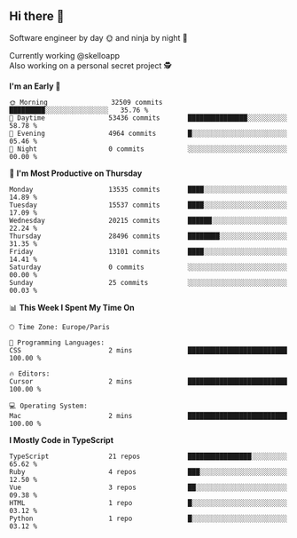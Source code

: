 ## Hi there 👋

Software engineer by day 🌞 and ninja by night 🌝

Currently working @skelloapp <br>
Also working on a personal secret project 🕵️

<!--START_SECTION:waka-->
**I'm an Early 🐤** 

```text
🌞 Morning                32509 commits       █████████░░░░░░░░░░░░░░░░   35.76 % 
🌆 Daytime                53436 commits       ███████████████░░░░░░░░░░   58.78 % 
🌃 Evening                4964 commits        █░░░░░░░░░░░░░░░░░░░░░░░░   05.46 % 
🌙 Night                  0 commits           ░░░░░░░░░░░░░░░░░░░░░░░░░   00.00 % 
```
📅 **I'm Most Productive on Thursday** 

```text
Monday                   13535 commits       ████░░░░░░░░░░░░░░░░░░░░░   14.89 % 
Tuesday                  15537 commits       ████░░░░░░░░░░░░░░░░░░░░░   17.09 % 
Wednesday                20215 commits       ██████░░░░░░░░░░░░░░░░░░░   22.24 % 
Thursday                 28496 commits       ████████░░░░░░░░░░░░░░░░░   31.35 % 
Friday                   13101 commits       ████░░░░░░░░░░░░░░░░░░░░░   14.41 % 
Saturday                 0 commits           ░░░░░░░░░░░░░░░░░░░░░░░░░   00.00 % 
Sunday                   25 commits          ░░░░░░░░░░░░░░░░░░░░░░░░░   00.03 % 
```


📊 **This Week I Spent My Time On** 

```text
🕑︎ Time Zone: Europe/Paris

💬 Programming Languages: 
CSS                      2 mins              █████████████████████████   100.00 % 

🔥 Editors: 
Cursor                   2 mins              █████████████████████████   100.00 % 

💻 Operating System: 
Mac                      2 mins              █████████████████████████   100.00 % 
```

**I Mostly Code in TypeScript** 

```text
TypeScript               21 repos            ████████████████░░░░░░░░░   65.62 % 
Ruby                     4 repos             ███░░░░░░░░░░░░░░░░░░░░░░   12.50 % 
Vue                      3 repos             ██░░░░░░░░░░░░░░░░░░░░░░░   09.38 % 
HTML                     1 repo              █░░░░░░░░░░░░░░░░░░░░░░░░   03.12 % 
Python                   1 repo              █░░░░░░░░░░░░░░░░░░░░░░░░   03.12 % 
```




<!--END_SECTION:waka-->

<!--
**antoinelncl/antoinelncl** is a ✨ _special_ ✨ repository because its `README.md` (this file) appears on your GitHub profile.

Here are some ideas to get you started:

- 🔭 I’m currently working on ...
- 🌱 I’m currently learning ...
- 👯 I’m looking to collaborate on ...
- 🤔 I’m looking for help with ...
- 💬 Ask me about ...
- 📫 How to reach me: ...
- 😄 Pronouns: ...
- ⚡ Fun fact: ...
-->

